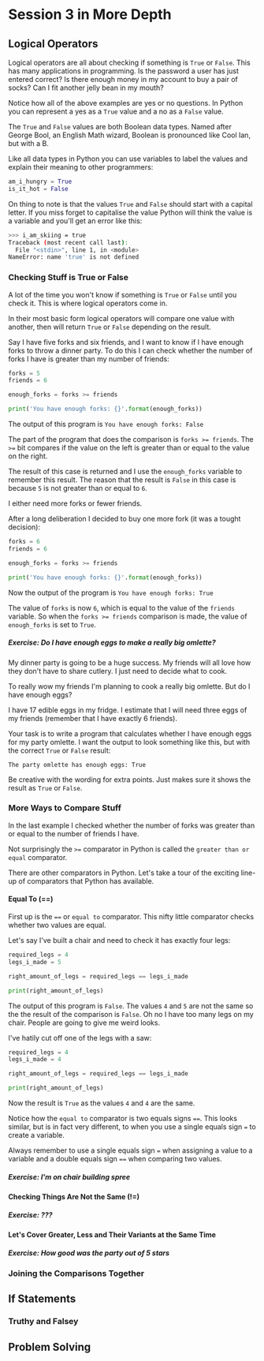 # Session 3 in More Depth



## Logical Operators

Logical operators are all about checking if something is `True` or `False`. This has many applications in programming. Is the password a user has just entered correct? Is there enough money in my account to buy a pair of socks? Can I fit another jelly bean in my mouth?

Notice how all of the above examples are yes or no questions. In Python you can represent a yes as a `True` value and a no as a `False` value.


The `True` and `False` values are both Boolean data types. Named after George Bool, an English Math wizard, Boolean is pronounced like Cool Ian, but with a B.


Like all data types in Python you can use variables to label the values and explain their meaning to other programmers:

```python
am_i_hungry = True
is_it_hot = False
```

On thing to note is that the values `True` and `False` should start with a capital letter. If you miss forget to capitalise the value Python will think the value is a variable and you'll get an error like this:

```bash
>>> i_am_skiing = true
Traceback (most recent call last):
  File "<stdin>", line 1, in <module>
NameError: name 'true' is not defined
```

### Checking Stuff is True or False

A lot of the time you won't know if something is `True` or `False` until you check it. This is where logical operators come in. 

In their most basic form logical operators will compare one value with another, then will return `True` or `False` depending on the result.

Say I have five forks and six friends, and I want to know if I have enough forks to throw a dinner party. To do this I can check whether the number of forks I have is greater than my number of friends:

```python
forks = 5
friends = 6

enough_forks = forks >= friends

print('You have enough forks: {}'.format(enough_forks))
```

The output of this program is `You have enough forks: False`

The part of the program that does the comparison is `forks >= friends`. The `>=` bit compares if the value on the left is greater than or equal to the value on the right.

The result of this case is returned and I use the `enough_forks` variable to remember this result. The reason that the result is `False` in this case is because `5` is not greater than or equal to `6`.

I either need more forks or fewer friends.

After a long deliberation I decided to buy one more fork (it was a tought decision):

```python
forks = 6
friends = 6

enough_forks = forks >= friends

print('You have enough forks: {}'.format(enough_forks))
```

Now the output of the program is `You have enough forks: True`

The value of `forks` is now `6`, which is equal to the value of the `friends` variable. So when the `forks >= friends` comparison is made, the value of `enough_forks` is set to `True`.

##### Exercise: Do I have enough eggs to make a really big omlette?

My dinner party is going to be a huge success. My friends will all love how they don't have to share cutlery. I just need to decide what to cook.

To really wow my friends I'm planning to cook a really big omlette. But do I have enough eggs?

I have 17 edible eggs in my fridge. I estimate that I will need three eggs of my friends (remember that I have exactly 6 friends).

Your task is to write a program that calculates whether I have enough eggs for my party omlette. I want the output to look something like this, but with the correct `True` or `False` result:

```
The party omlette has enough eggs: True
```

Be creative with the wording for extra points. Just makes sure it shows the result as `True` or `False`.

### More Ways to Compare Stuff

In the last example I checked whether the number of forks was greater than or equal to the number of friends I have.

Not surprisingly the `>=` comparator in Python is called the `greater than or equal` comparator.

There are other comparators in Python. Let's take a tour of the exciting line-up of comparators that Python has available.

#### Equal To (==)

First up is the `==` or `equal to` comparator. This nifty little comparator checks whether two values are equal. 

Let's say I've built a chair and need to check it has exactly four legs:

```python
required_legs = 4
legs_i_made = 5

right_amount_of_legs = required_legs == legs_i_made

print(right_amount_of_legs)
```

The output of this program is `False`. The values `4` and `5` are not the same so the the result of the comparison is `False`. Oh no I have too many legs on my chair. People are going to give me weird looks.

I've hatily cut off one of the legs with a saw:

```python
required_legs = 4
legs_i_made = 4

right_amount_of_legs = required_legs == legs_i_made

print(right_amount_of_legs)
```

Now the result is `True` as the values `4` and `4` are the same.

Notice how the `equal to` comparator is two equals signs `==`. This looks similar, but is in fact very different, to when you use a single equals sign `=` to create a variable.

Always remember to use a single equals sign `=` when assigning a value to a variable and a double equals sign `==` when comparing two values.

##### Exercise: I'm on chair building spree



#### Checking Things Are Not the Same (!=)



##### Exercise: ???



#### Let's Cover Greater, Less and Their Variants at the Same Time



##### Exercise: How good was the party out of 5 stars



### Joining the Comparisons Together



## If Statements


### Truthy and Falsey


## Problem Solving


